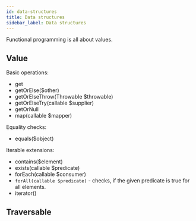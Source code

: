 ```yaml
---
id: data-structures
title: Data structures
sidebar_label: Data structures
---
```


Functional programming is all about values.

## Value

Basic operations:
 - get
 - getOrElse($other)
 - getOrElseThrow(Throwable $throwable)
 - getOrElseTry(callable $supplier)
 - getOrNull
 - map(callable $mapper)
 
Equality checks:
 - equals($object)

Iterable extensions:
 - contains($element)
 - exists(callable $predicate)
 - forEach(callable $consumer)
 - `forAll(callable $predicate)` - checks, if the given predicate is true for all elements.
 - iterator()

## Traversable

